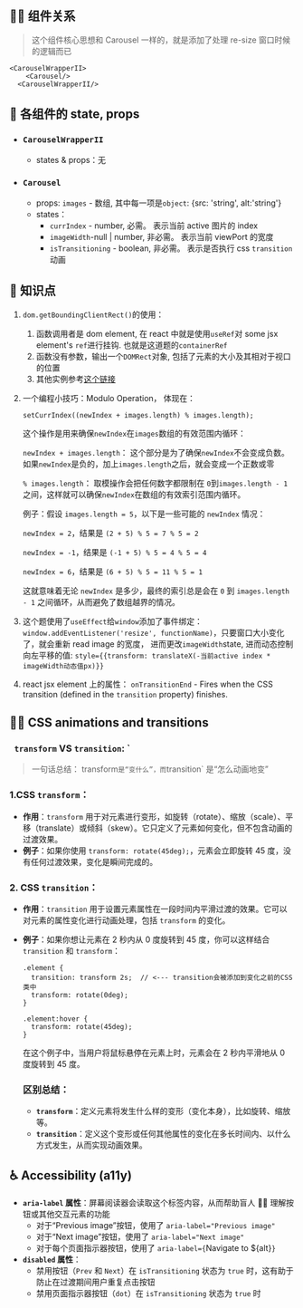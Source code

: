 ## 👨‍👧 组件关系

> 这个组件核心思想和 CarouseI 一样的，就是添加了处理 re-size 窗口时候的逻辑而已

```
<CarouselWrapperII>
    <Carousel/>
  <CarouselWrapperII/>
```

## 🔢 各组件的 state, props

- ### `CarouselWrapperII`

  - states & props：无

- ### `Carousel`

  - props: `images` - 数组, 其中每一项是`object`: {src: 'string', alt:'string'}
  - states：
    - `currIndex` - number, 必需。 表示当前 active 图片的 index
    - `imageWidth`-null | number, 非必需。 表示当前 viewPort 的宽度
    - `isTransitioning` - boolean, 非必需。 表示是否执行 css `transition`动画

## 👀 知识点

1. `dom.getBoundingClientRect()`的使用：

   1. 函数调用者是 dom element, 在 react 中就是使用`useRef`对 some jsx element's `ref`进行挂钩. 也就是这道题的`containerRef`
   2. 函数没有参数，输出一个`DOMRect`对象, 包括了元素的大小及其相对于视口的位置
   3. 其他实例参考[这个链接](https://juejin.cn/post/6844903888902963213)

2. 一个编程小技巧：Modulo Operation， 体现在：

   ```
   setCurrIndex((newIndex + images.length) % images.length);
   ```

   这个操作是用来确保`newIndex`在`images`数组的有效范围内循环：

   `newIndex + images.length`： 这个部分是为了确保`newIndex`不会变成负数。如果`newIndex`是负的，加上`images.length`之后，就会变成一个正数或零

   `% images.length`： 取模操作会把任何数字都限制在 `0`到`images.length - 1` 之间，这样就可以确保`newIndex`在数组的有效索引范围内循环。

   例子：假设 `images.length = 5`，以下是一些可能的 `newIndex` 情况：

   `newIndex = 2`，结果是 `(2 + 5) % 5 = 7 % 5 = 2`

   `newIndex = -1`，结果是 `(-1 + 5) % 5 = 4 % 5 = 4`

   `newIndex = 6`，结果是 `(6 + 5) % 5 = 11 % 5 = 1`

   这就意味着无论 `newIndex` 是多少，最终的索引总是会在 `0` 到 `images.length - 1` 之间循环，从而避免了数组越界的情况。

3. 这个题使用了`useEffect`给`window`添加了事件绑定：`window.addEventListener('resize', functionName)`，只要窗口大小变化了，就会重新 read image 的宽度， 进而更改`imageWidth`state, 进而动态控制向左平移的值: `style={{transform: translateX(-当前active index * imageWidth动态值px)}}`
4. react jsx element 上的属性： `onTransitionEnd` - Fires when the CSS transition (defined in the `transition` property) finishes.

## 💃🏻 CSS animations and transitions

### ` transform` VS `transition`: `

> 一句话总结： transform`是“变什么”，而`transition` 是“怎么动画地变”

### 1.**CSS `transform`**：

- **作用**：`transform` 用于对元素进行变形，如旋转（rotate）、缩放（scale）、平移（translate）或倾斜（skew）。它只定义了元素如何变化，但不包含动画的过渡效果。
- **例子**：如果你使用 `transform: rotate(45deg);`，元素会立即旋转 45 度，没有任何过渡效果，变化是瞬间完成的。

### 2. CSS `transition`：

- **作用**：`transition` 用于设置元素属性在一段时间内平滑过渡的效果。它可以对元素的属性变化进行动画处理，包括 `transform` 的变化。
- **例子**：如果你想让元素在 2 秒内从 0 度旋转到 45 度，你可以这样结合 `transition` 和 `transform`：

  ```
  .element {
    transition: transform 2s;  // <--- transition会被添加到变化之前的CSS类中
    transform: rotate(0deg);
  }

  .element:hover {
    transform: rotate(45deg);
  }
  ```

  在这个例子中，当用户将鼠标悬停在元素上时，元素会在 2 秒内平滑地从 0 度旋转到 45 度。

  ### 区别总结：

  - **`transform`**：定义元素将发生什么样的变形（变化本身），比如旋转、缩放等。
  - **`transition`**：定义这个变形或任何其他属性的变化在多长时间内、以什么方式发生，从而实现动画效果。

## ♿ Accessibility (a11y)

- **`aria-label` 属性**：屏幕阅读器会读取这个标签内容，从而帮助盲人 🧑‍🦯 理解按钮或其他交互元素的功能
  - 对于“Previous image”按钮，使用了 `aria-label="Previous image"`
  - 对于“Next image”按钮，使用了 `aria-label="Next image"`
  - 对于每个页面指示器按钮，使用了 `aria-label={`Navigate to \${alt}`}`
- **`disabled` 属性**：
  - 禁用按钮（`Prev` 和 `Next`）在 `isTransitioning` 状态为 `true` 时，这有助于防止在过渡期间用户重复点击按钮
  - 禁用页面指示器按钮（`dot`）在 `isTransitioning` 状态为 `true` 时
